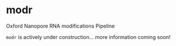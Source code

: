 # modr
Oxford Nanopore RNA modifications Pipeline

`modr` is actively under construction... more information coming soon!
